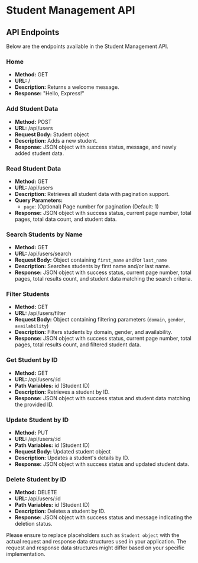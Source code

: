# Student Management API

## API Endpoints

Below are the endpoints available in the Student Management API.

### Home

- **Method:** GET
- **URL:** /
- **Description:** Returns a welcome message.
- **Response:** "Hello, Express!"

### Add Student Data

- **Method:** POST
- **URL:** /api/users
- **Request Body:** Student object
- **Description:** Adds a new student.
- **Response:** JSON object with success status, message, and newly added student data.

### Read Student Data

- **Method:** GET
- **URL:** /api/users
- **Description:** Retrieves all student data with pagination support.
- **Query Parameters:**
  - `page`: (Optional) Page number for pagination (Default: 1)
- **Response:** JSON object with success status, current page number, total pages, total data count, and student data.

### Search Students by Name

- **Method:** GET
- **URL:** /api/users/search
- **Request Body:** Object containing `first_name` and/or `last_name`
- **Description:** Searches students by first name and/or last name.
- **Response:** JSON object with success status, current page number, total pages, total results count, and student data matching the search criteria.

### Filter Students

- **Method:** GET
- **URL:** /api/users/filter
- **Request Body:** Object containing filtering parameters (`domain`, `gender`, `availability`)
- **Description:** Filters students by domain, gender, and availability.
- **Response:** JSON object with success status, current page number, total pages, total results count, and filtered student data.

### Get Student by ID

- **Method:** GET
- **URL:** /api/users/:id
- **Path Variables:** id (Student ID)
- **Description:** Retrieves a student by ID.
- **Response:** JSON object with success status and student data matching the provided ID.

### Update Student by ID

- **Method:** PUT
- **URL:** /api/users/:id
- **Path Variables:** id (Student ID)
- **Request Body:** Updated student object
- **Description:** Updates a student's details by ID.
- **Response:** JSON object with success status and updated student data.

### Delete Student by ID

- **Method:** DELETE
- **URL:** /api/users/:id
- **Path Variables:** id (Student ID)
- **Description:** Deletes a student by ID.
- **Response:** JSON object with success status and message indicating the deletion status.

Please ensure to replace placeholders such as `Student object` with the actual request and response data structures used in your application. The request and response data structures might differ based on your specific implementation.
